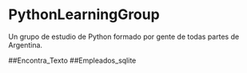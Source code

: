 # PythonLearningGroup
Un grupo de estudio de Python formado por gente de todas partes de Argentina.

##Encontra_Texto
##Empleados_sqlite
